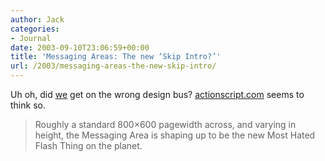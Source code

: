 ```yaml
---
author: Jack
categories:
- Journal
date: 2003-09-10T23:06:59+00:00
title: 'Messaging Areas: The new ‘Skip Intro?’'
url: /2003/messaging-areas-the-new-skip-intro/
---
```


Uh oh, did [we][1] get on the wrong design bus? [actionscript.com][2] seems to think so.
  


> Roughly a standard 800&#215;600 pagewidth across, and varying in height, the Messaging Area is shaping up to be the new Most Hated Flash Thing on the planet.

 [1]: http://www.fusionary.com
 [2]: http://www.actionscript.com/archives/00000567.html